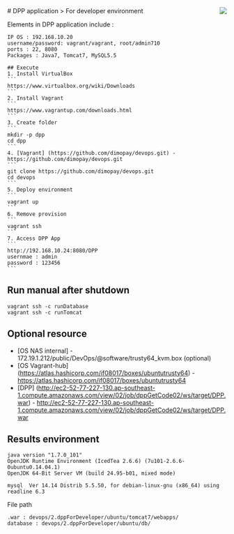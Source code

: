 

<img src="https://www.dimo.co.id/images/logo-dimo.png" align="right" />
# DPP application
> For developer environment

Elements in DPP application include : 
```
IP OS : 192.168.10.20
username/password: vagrant/vagrant, root/admin710
ports : 22, 8080
Packages : Java7, Tomcat7, MySQL5.5
```
~~~
## Execute
1. Install VirtualBox
```
https://www.virtualbox.org/wiki/Downloads
```
2. Install Vagrant
```
https://www.vagrantup.com/downloads.html
```
3. Create folder
```
mkdir -p dpp
cd dpp
```
4. [Vagrant] (https://github.com/dimopay/devops.git) - https://github.com/dimopay/devops.git
```
git clone https://github.com/dimopay/devops.git
cd devops
```
5. Deploy environment
```
vagrant up
```
6. Remove provision
```
vagrant ssh
```
7. Access DPP App
```
http://192.168.10.24:8080/DPP
usernmae : admin
password : 123456
```
~~~
## Run manual after shutdown

```
vagrant ssh -c runDatabase
vagrant ssh -c runTomcat
```

## Optional resource
- [OS NAS internal] - 172.19.1.212/public/DevOps/@software/trusty64_kvm.box (optional)
- [OS Vagrant-hub] (https://atlas.hashicorp.com/if08017/boxes/ubuntutrusty64) - https://atlas.hashicorp.com/if08017/boxes/ubuntutrusty64
- [DPP] (http://ec2-52-77-227-130.ap-southeast-1.compute.amazonaws.com/view/02/job/dppGetCode02/ws/target/DPP.war) - http://ec2-52-77-227-130.ap-southeast-1.compute.amazonaws.com/view/02/job/dppGetCode02/ws/target/DPP.war

## Results environment
```
java version "1.7.0_101"
OpenJDK Runtime Environment (IcedTea 2.6.6) (7u101-2.6.6-0ubuntu0.14.04.1)
OpenJDK 64-Bit Server VM (build 24.95-b01, mixed mode)
```
```
mysql  Ver 14.14 Distrib 5.5.50, for debian-linux-gnu (x86_64) using readline 6.3
```

File path
```
.war : devops/2.dppForDeveloper/ubuntu/tomcat7/webapps/
database : devops/2.dppForDeveloper/ubuntu/db/
```
